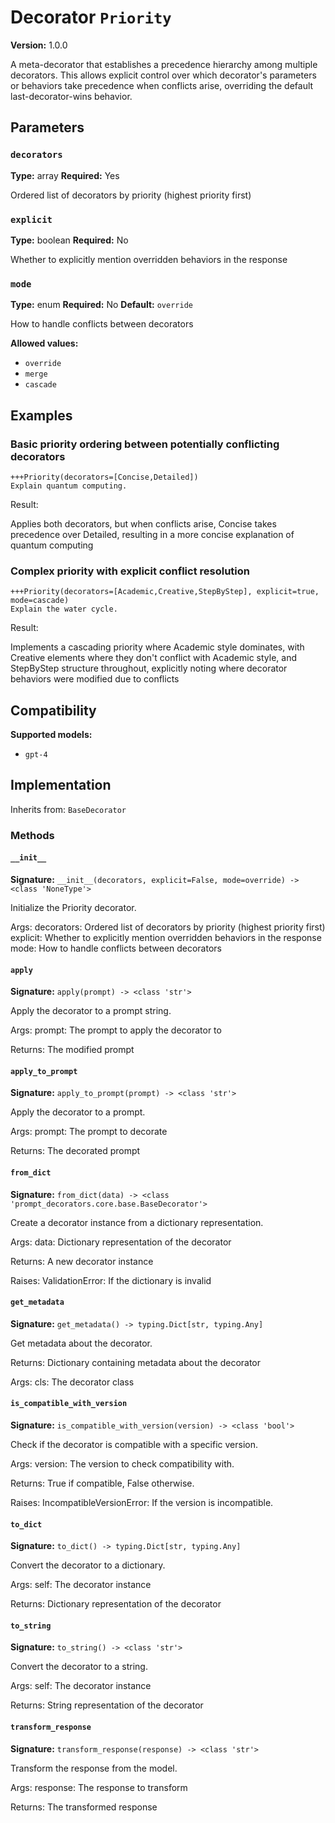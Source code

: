 # Decorator `Priority`

**Version:** 1.0.0

A meta-decorator that establishes a precedence hierarchy among multiple decorators. This allows explicit control over which decorator's parameters or behaviors take precedence when conflicts arise, overriding the default last-decorator-wins behavior.

## Parameters

### `decorators`

**Type:** array
**Required:** Yes

Ordered list of decorators by priority (highest priority first)

### `explicit`

**Type:** boolean
**Required:** No

Whether to explicitly mention overridden behaviors in the response

### `mode`

**Type:** enum
**Required:** No
**Default:** `override`

How to handle conflicts between decorators

**Allowed values:**

- `override`
- `merge`
- `cascade`

## Examples

### Basic priority ordering between potentially conflicting decorators

```
+++Priority(decorators=[Concise,Detailed])
Explain quantum computing.
```

Result:

Applies both decorators, but when conflicts arise, Concise takes precedence over Detailed, resulting in a more concise explanation of quantum computing

### Complex priority with explicit conflict resolution

```
+++Priority(decorators=[Academic,Creative,StepByStep], explicit=true, mode=cascade)
Explain the water cycle.
```

Result:

Implements a cascading priority where Academic style dominates, with Creative elements where they don't conflict with Academic style, and StepByStep structure throughout, explicitly noting where decorator behaviors were modified due to conflicts

## Compatibility

**Supported models:**

- `gpt-4`

## Implementation

Inherits from: `BaseDecorator`

### Methods

#### `__init__`

**Signature:** `__init__(decorators, explicit=False, mode=override) -> <class 'NoneType'>`

Initialize the Priority decorator.

Args:
    decorators: Ordered list of decorators by priority (highest priority first)
    explicit: Whether to explicitly mention overridden behaviors in the response
    mode: How to handle conflicts between decorators

#### `apply`

**Signature:** `apply(prompt) -> <class 'str'>`

Apply the decorator to a prompt string.

Args:
    prompt: The prompt to apply the decorator to


Returns:
    The modified prompt

#### `apply_to_prompt`

**Signature:** `apply_to_prompt(prompt) -> <class 'str'>`

Apply the decorator to a prompt.

Args:
    prompt: The prompt to decorate

Returns:
    The decorated prompt

#### `from_dict`

**Signature:** `from_dict(data) -> <class 'prompt_decorators.core.base.BaseDecorator'>`

Create a decorator instance from a dictionary representation.

Args:
    data: Dictionary representation of the decorator

Returns:
    A new decorator instance

Raises:
    ValidationError: If the dictionary is invalid

#### `get_metadata`

**Signature:** `get_metadata() -> typing.Dict[str, typing.Any]`

Get metadata about the decorator.

Returns:
    Dictionary containing metadata about the decorator


Args:
    cls: The decorator class

#### `is_compatible_with_version`

**Signature:** `is_compatible_with_version(version) -> <class 'bool'>`

Check if the decorator is compatible with a specific version.

Args:
    version: The version to check compatibility with.


Returns:
    True if compatible, False otherwise.


Raises:
    IncompatibleVersionError: If the version is incompatible.

#### `to_dict`

**Signature:** `to_dict() -> typing.Dict[str, typing.Any]`

Convert the decorator to a dictionary.

Args:
    self: The decorator instance

Returns:
    Dictionary representation of the decorator

#### `to_string`

**Signature:** `to_string() -> <class 'str'>`

Convert the decorator to a string.

Args:
    self: The decorator instance

Returns:
    String representation of the decorator

#### `transform_response`

**Signature:** `transform_response(response) -> <class 'str'>`

Transform the response from the model.

Args:
    response: The response to transform

Returns:
    The transformed response
